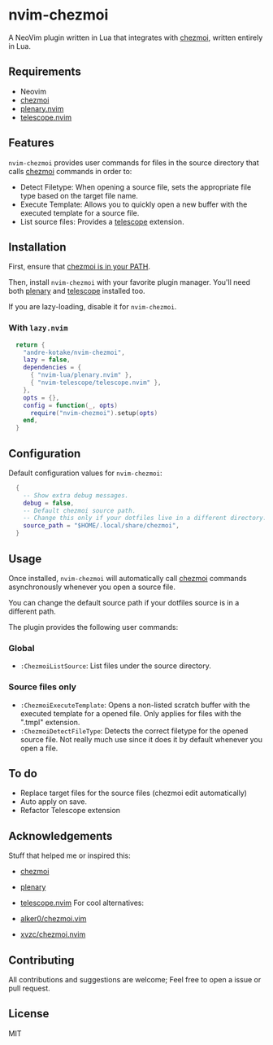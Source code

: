 # nvim-chezmoi

A NeoVim plugin written in Lua that integrates with [chezmoi](https://www.chezmoi.io/), written entirely in Lua.

## Requirements

- Neovim
- [chezmoi](https://www.chezmoi.io/)
- [plenary.nvim](https://github.com/nvim-lua/plenary.nvim/)
- [telescope.nvim](https://github.com/nvim-telescope/telescope.nvim)

## Features

`nvim-chezmoi` provides user commands for files in the source directory that calls [chezmoi](https://www.chezmoi.io/) commands in order to:

- Detect Filetype: When opening a source file, sets the appropriate file type based on the target file name.
- Execute Template: Allows you to quickly open a new buffer with the executed template for a source file.
- List source files: Provides a [telescope](https://github.com/nvim-telescope/telescope.nvim) extension.

## Installation

First, ensure that [chezmoi is in your PATH](https://www.chezmoi.io/install/).

Then, install `nvim-chezmoi` with your favorite plugin manager. You'll need both [plenary](https://github.com/nvim-lua/plenary.nvim/) and [telescope](https://github.com/nvim-telescope/telescope.nvim) installed too.

If you are lazy-loading, disable it for `nvim-chezmoi`.

### With `lazy.nvim`

```lua
  return {
    "andre-kotake/nvim-chezmoi",
    lazy = false,
    dependencies = {
      { "nvim-lua/plenary.nvim" },
      { "nvim-telescope/telescope.nvim" },
    },
    opts = {},
    config = function(_, opts)
      require("nvim-chezmoi").setup(opts)
    end,
  }
```

## Configuration

Default configuration values for `nvim-chezmoi`:

```lua
  {
    -- Show extra debug messages.
    debug = false,
    -- Default chezmoi source path.
    -- Change this only if your dotfiles live in a different directory.
    source_path = "$HOME/.local/share/chezmoi",
  }
```

## Usage

Once installed, `nvim-chezmoi` will automatically call [chezmoi](https://www.chezmoi.io/) commands asynchronously whenever you open a source file.

You can change the default source path if your dotfiles source is in a different path.

The plugin provides the following user commands:

### Global

- `:ChezmoiListSource`: List files under the source directory.

### Source files only

- `:ChezmoiExecuteTemplate`: Opens a non-listed scratch buffer with the executed template for a opened file. Only applies for files with the ".tmpl" extension.
- `:ChezmoiDetectFileType`: Detects the correct filetype for the opened source file. Not really much use since it does it by default whenever you open a file.

## To do

- Replace target files for the source files (chezmoi edit automatically)
- Auto apply on save.
- Refactor Telescope extension

## Acknowledgements

Stuff that helped me or inspired this:

- [chezmoi](https://www.chezmoi.io/)
- [plenary](https://github.com/nvim-lua/plenary.nvim/)
- [telescope.nvim](https://github.com/nvim-telescope/telescope.nvim)
For cool alternatives:

- [alker0/chezmoi.vim](https://github.com/alker0/chezmoi.vim)
- [xvzc/chezmoi.nvim](https://github.com/xvzc/chezmoi.nvim)


## Contributing

All contributions and suggestions are welcome; Feel free to open a issue or pull request.

## License

MIT
